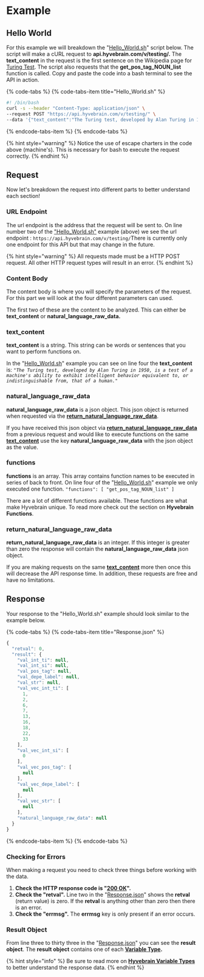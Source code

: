 # Example

## Hello World

For this example we will breakdown the "[Hello\_World.sh](example.md#hello-world)" script below. The script will make a cURL request to **api.hyvebrain.com/v/testing/.** The **text\_content** in the request is the first sentence on the Wikipedia page for [Turing Test](https://en.wikipedia.org/wiki/Turing_test). The script also requests that the **get\_pos\_tag\_NOUN\_list** function is called. Copy and paste the code into a bash terminal to see the API  in action.

{% code-tabs %}
{% code-tabs-item title="Hello\_World.sh" %}
```bash
#! /bin/bash
curl -s --header "Content-Type: application/json" \
--request POST "https://api.hyvebrain.com/v/testing/" \
--data '{"text_content":"The Turing test, developed by Alan Turing in 1950, is a test of a machine'\''s ability to exhibit intelligent behavior equivalent to, or indistinguishable from, that of a human.","functions": [ "get_pos_tag_NOUN_list" ] }'

```
{% endcode-tabs-item %}
{% endcode-tabs %}

{% hint style="warning" %}
Notice the use of escape charters in the code above \(machine's\). This is necessary for bash to execute the request correctly.
{% endhint %}

## Request

Now let's breakdown the request into different parts to better understand each section!

### URL Endpoint

The url endpoint is the address that the request will be sent to. On line number two of the ["Hello\_World.sh"](example.md#hello-world) example \(above\) we see the url endpoint : `https://api.hyvebrain.com/v/testing/`There is currently only one endpoint for this API but that may change in the future. 

{% hint style="warning" %}
All requests made must be a HTTP POST request. All other HTTP request types will result in an error.
{% endhint %}

### **Content Body**

The content body is where you will specify the parameters of the request. For this part we will look at the four different parameters can used. 

The first two of these are the content to be analyzed. This can either be **text\_content** or **natural\_language\_raw\_data.** 

### text\_content

**text\_content** is a string. This string can be words or sentences that you want to perform functions on. 

In the "[Hello\_World.sh](example.md#hello-world)" example you can see on line four the **text\_content** is: _`"The Turing test, developed by Alan Turing in 1950, is a test of a machine's ability to exhibit intelligent behavior equivalent to, or indistinguishable from, that of a human."`_

### natural\_language\_raw\_data

**natural\_language\_raw\_data** is a json object. This json object is returned when requested via the [**return\_natural\_language\_raw\_data**](example.md#return_natural_language_raw_data). 

If you have received this json object via [**return\_natural\_language\_raw\_data**](example.md#return_natural_language_raw_data) from a previous request and would like to execute functions on the same [**text\_content**](example.md#text_content) use the key **natural\_language\_raw\_data** with the json object as the value.

### functions

**functions** is an array. This array contains function names to be executed in series of back to front. On line four of the "[Hello\_World.sh](example.md#hello-world)" example we only executed one function. `"functions": [ "get_pos_tag_NOUN_list" ]`

There are a lot of different functions available. These functions are what make Hyvebrain unique. To read more check out the section on **Hyvebrain Functions**.

### return\_natural\_language\_raw\_data

**return\_natural\_language\_raw\_data** is an integer. If this integer is greater than zero the response will contain the **natural\_language\_raw\_data** json object.

If you are making requests on the same [**text\_content**](example.md#text_content) more then once this will decrease the API response time. In addition, these requests are free and have no limitations.

## **Response**

Your response to the "Hello\_World.sh" example should look similar to the example below.

{% code-tabs %}
{% code-tabs-item title="Response.json" %}
```javascript
{
  "retval": 0,
  "result": {
    "val_int_ti": null,
    "val_int_si": null,
    "val_pos_tag": null,
    "val_depe_label": null,
    "val_str": null,
    "val_vec_int_ti": [
      1,
      2,
      6,
      7,
      13,
      16,
      18,
      22,
      33
    ],
    "val_vec_int_si": [
      0
    ],
    "val_vec_pos_tag": [
      null
    ],
    "val_vec_depe_label": [
      null
    ],
    "val_vec_str": [
      null
    ],
    "natural_language_raw_data": null
  }
}

```
{% endcode-tabs-item %}
{% endcode-tabs %}

### Checking for Errors

When making a request you need to check three things before working with the data.

1. **Check the HTTP response code is "**[**200 OK**](https://en.wikipedia.org/wiki/List_of_HTTP_status_codes#2xx_Success)**".** 
2. **Check the "retval".** Line two in the "[Response.json](example.md#response)" shows the **retval** \(return value\) is zero. If the **retval** is anything other than zero then there is an error.
3. **Check the "errmsg".** The **errmsg** key is only present if an error occurs.

### Result Object

From line three to thirty three in the "[Response.json](example.md#response)" you can see the **result object**. The **result object** contains one of each [**Variable Type**](functions/variable-types/)**.** 

{% hint style="info" %}
Be sure to read more on [**Hyvebrain Variable Types**](functions/variable-types/) to better understand the response data.
{% endhint %}



